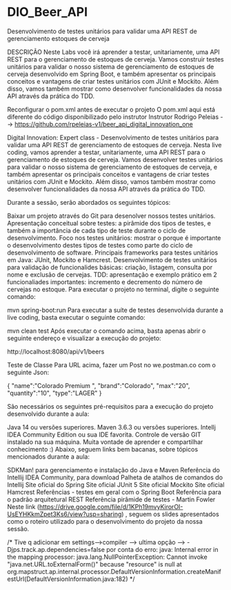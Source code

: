 # DIO_Beer_API
Desenvolvimento de testes unitários para validar uma API REST de gerenciamento estoques de cerveja

DESCRIÇÃO Neste Labs você irá aprender a testar, unitariamente, uma API REST para o gerenciamento de estoques de cerveja. Vamos construir testes unitários para validar o nosso sistema de gerenciamento de estoques de cerveja desenvolvido em Spring Boot, e também apresentar os principais conceitos e vantagens de criar testes unitários com JUnit e Mockito. Além disso, vamos também mostrar como desenvolver funcionalidades da nossa API através da prática do TDD.

Reconfigurar o pom.xml antes de executar o projeto
O pom.xml aqui está diferente do código disponibilizado pelo instrutor
Instrutor Rodrigo Peleias --> https://github.com/rpeleias-v1/beer_api_digital_innovation_one

Digital Innovation: Expert class - Desenvolvimento de testes unitários para validar uma API REST de gerenciamento de estoques de cerveja. Nesta live coding, vamos aprender a testar, unitariamente, uma API REST para o gerenciamento de estoques de cerveja. Vamos desenvolver testes unitários para validar o nosso sistema de gerenciamento de estoques de cerveja, e também apresentar os principais conceitos e vantagens de criar testes unitários com JUnit e Mockito. Além disso, vamos também mostrar como desenvolver funcionalidades da nossa API através da prática do TDD.

Durante a sessão, serão abordados os seguintes tópicos:

Baixar um projeto através do Git para desenolver nossos testes unitários. Apresentação conceitual sobre testes: a pirâmide dos tipos de testes, e também a importância de cada tipo de teste durante o ciclo de desenvolvimento. Foco nos testes unitários: mostrar o porque é importante o desenvolvimento destes tipos de testes como parte do ciclo de desenvolvimento de software. Principais frameworks para testes unitários em Java: JUnit, Mockito e Hamcrest. Desenvolvimento de testes unitários para validação de funcionalides básicas: criação, listagem, consulta por nome e exclusão de cervejas. TDD: apresentação e exemplo prático em 2 funcionaliades importantes: incremento e decremento do número de cervejas no estoque. Para executar o projeto no terminal, digite o seguinte comando:

mvn spring-boot:run Para executar a suíte de testes desenvolvida durante a live coding, basta executar o seguinte comando:

mvn clean test Após executar o comando acima, basta apenas abrir o seguinte endereço e visualizar a execução do projeto:

http://localhost:8080/api/v1/beers

Teste de Classe
Para URL acima, fazer um Post no we.postman.co com o seguinte Json:

{ "name":"Colorado Premium ", "brand":"Colorado", "max":"20", "quantity":"10", "type":"LAGER" }

São necessários os seguintes pré-requisitos para a execução do projeto desenvolvido durante a aula:

Java 14 ou versões superiores. Maven 3.6.3 ou versões superiores. Intellj IDEA Community Edition ou sua IDE favorita. Controle de versão GIT instalado na sua máquina. Muita vontade de aprender e compartilhar conhecimento :) Abaixo, seguem links bem bacanas, sobre tópicos mencionados durante a aula:

SDKMan! para gerenciamento e instalação do Java e Maven Referência do Intellij IDEA Community, para download Palheta de atalhos de comandos do Intellij Site oficial do Spring Site oficial JUnit 5 Site oficial Mockito Site oficial Hamcrest Referências - testes em geral com o Spring Boot Referência para o padrão arquitetural REST Referência pirâmide de testes - Martin Fowler Neste link (https://drive.google.com/file/d/1KPh19mvyKirorOI-UsEYHKkmZpet3Ks6/view?usp=sharing) , seguem os slides apresentados como o roteiro utilizado para o desenvolvimento do projeto da nossa sessão.

/* Tive q adicionar em settings-->compiler --> ultima opção --> -Djps.track.ap.dependencies=false por conta do erro: java: Internal error in the mapping processor: java.lang.NullPointerException: Cannot invoke "java.net.URL.toExternalForm()" because "resource" is null at org.mapstruct.ap.internal.processor.DefaultVersionInformation.createManifestUrl(DefaultVersionInformation.java:182) */
